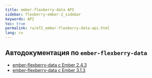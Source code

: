 ```yaml
---
title: ember-flexberry-data API
sidebar: flexberry-ember-2_sidebar
keywords: API
toc: true
permalink: ru/ef2_ember-flexberry-data-api.html
lang: ru
---
```


## Aвтодокументация по `ember-flexberry-data`

* [ember-flexberry-data с Ember 2.4.3](http://flexberry.github.io/ember-flexberry-data/autodoc/develop/)
* [ember-flexberry-data с Ember 3.1.3](http://flexberry.github.io/ember-flexberry-data/autodoc/feature-ember-update/)
